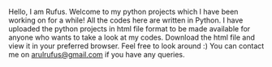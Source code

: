Hello, I am Rufus.
Welcome to my python projects which I have been working on for a while!
All the codes here are written in Python.
I have uploaded the python projects in html file format to be made available for anyone who wants to take a look at my codes.
Download the html file and view it in your preferred browser.
Feel free to look around :) 
You can contact me on arulrufus@gmail.com if you have any queries.
